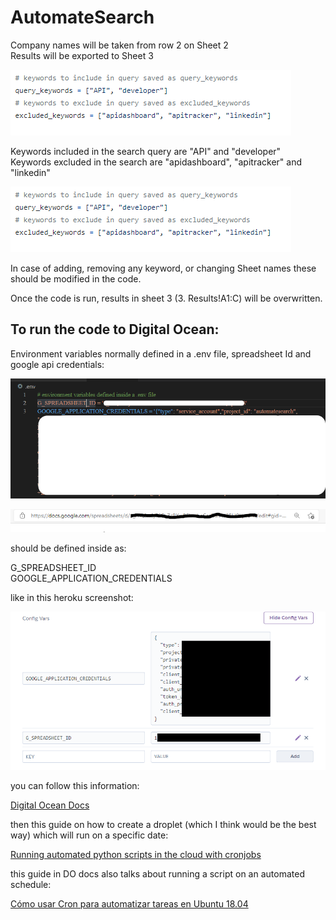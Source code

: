 # AutomateSearch

Company names will be taken from row 2 on Sheet 2\
Results will be exported to Sheet 3

![Screenshot1](Images\keywords.PNG)

Keywords included in the search query are "API" and "developer"\
Keywords excluded in the search are "apidashboard", "apitracker" and "linkedin"

![Screenshot2](Images\keywords.PNG)

In case of adding, removing any keyword, or changing Sheet names these should be modified in the code.


Once the code is run, results in sheet 3 (3. Results!A1:C) will be overwritten.		
			
      

## To run the code to Digital Ocean:

Environment variables normally defined in a .env file, spreadsheet Id and google api credentials:

![Screenshot3](Images\env.PNG)

![Screenshot4](Images\spreadsheetId.PNG)

should be defined inside as:

G_SPREADSHEET_ID\
GOOGLE_APPLICATION_CREDENTIALS

like in this heroku screenshot:

![Screenshot5](Images\heroku_vars.PNG)

you can follow this information:

[Digital Ocean Docs](https://docs.digitalocean.com/products/app-platform/how-to/use-environment-variables/)

then this guide on how to create a droplet (which I think would be the best way) which will run on a specific date:

[Running automated python scripts in the cloud with cronjobs](https://medium.com/@cprkrn/running-automated-python-scripts-in-the-cloud-with-cronjobs-47476b33f817)

this guide in DO docs also talks about running a script on an automated schedule:

[Cómo usar Cron para automatizar tareas en Ubuntu 18.04](https://www.digitalocean.com/community/tutorials/how-to-use-cron-to-automate-tasks-ubuntu-1804-es)




			
      
   
